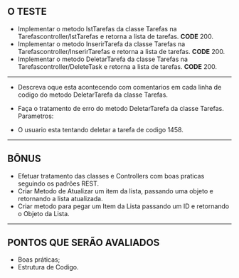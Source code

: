 ## O TESTE

- Implementar o metodo lstTarefas da classe Tarefas na Tarefascontroller/lstTarefas e retorna a lista de tarefas. **CODE** 200.
- Implementar o metodo InserirTarefa da classe Tarefas na Tarefascontroller/InserirTarefas e retorna a lista de tarefas. **CODE** 200.
- Implementar o metodo DeletarTarefa da classe Tarefas na Tarefascontroller/DeleteTask e retorna a lista de tarefas. **CODE** 200.

---

- Descreva oque esta acontecendo com comentarios em cada linha de codigo do metodo DeletarTarefa da classe Tarefas.

- Faça o tratamento de erro do metodo DeletarTarefa da classe Tarefas. <br/> Parametros:
- O usuario esta tentando deletar a tarefa de codigo 1458.

---

## BÔNUS

- Efetuar tratamento das classes e Controllers com boas praticas seguindo os padrões REST.
- Criar Metodo de Atualizar um item da lista, passando uma objeto e retornando a lista atualizada.
- Criar metodo para pegar um Item da Lista passando um ID e retornando o Objeto da Lista.

---

## PONTOS QUE SERÃO AVALIADOS

- Boas práticas;
- Estrutura de Codigo.
